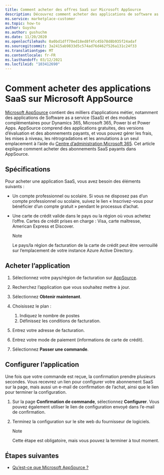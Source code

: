 ```yaml
---
title: Comment acheter des offres SaaS sur Microsoft AppSource
description: Découvrez comment acheter des applications de software as a service (SaaS) auprès de partenaires Microsoft sur Microsoft AppSource.
ms.service: marketplace-customer
ms.topic: how-to
author: Guyshu
ms.author: gushuchm
ms.date: 11/20/2020
ms.openlocfilehash: 0a0bd1dff70ed18ed8f4fc45b78d8b935f24adaf
ms.sourcegitcommit: 3a2415ab9833d5c574ad76d462f526a131c24f33
ms.translationtype: MT
ms.contentlocale: fr-FR
ms.lasthandoff: 03/12/2021
ms.locfileid: "103412690"
---
```

# <a name="how-to-purchase-saas-apps-on-microsoft-appsource"></a>Comment acheter des applications SaaS sur Microsoft AppSource

[Microsoft AppSource](https://appsource.microsoft.com/) contient des milliers d’applications métier, notamment des applications de Software as a service (SaaS) et des modules complémentaires pour Dynamics 365, Microsoft 365, Power bi et Power Apps. AppSource comprend des applications gratuites, des versions d’évaluation et des abonnements payants, et vous pouvez gérer les frais, les mises à niveau, les rétrogradations et les annulations à un seul emplacement à l’aide du [Centre d’administration Microsoft 365](/microsoft-365/admin/admin-overview/about-the-admin-center). Cet article explique comment acheter des abonnements SaaS payants dans AppSource.

## <a name="requirements"></a>Spécifications

Pour acheter une application SaaS, vous avez besoin des éléments suivants :

- Un compte professionnel ou scolaire. Si vous ne disposez pas d’un compte professionnel ou scolaire, suivez le lien « Inscrivez-vous pour bénéficier d’un compte gratuit » pendant le processus d’achat.

- Une carte de crédit valide dans le pays ou la région où vous achetez l’offre. Cartes de crédit prises en charge : Visa, carte maîtresse, American Express et Discover.

    > [!Note]
    > Le pays/la région de facturation de la carte de crédit peut être verrouillé sur l’emplacement de votre instance Azure Active Directory.

## <a name="purchase-the-application"></a>Acheter l’application

1. Sélectionnez votre pays/région de facturation sur [AppSource](https://appsource.microsoft.com/).
1. Recherchez l’application que vous souhaitez mettre à jour.
1. Sélectionnez **Obtenir maintenant**.
1. Choisissez le plan :

    1. Indiquez le nombre de postes
    1. Définissez les conditions de facturation.
    
1. Entrez votre adresse de facturation.
1. Entrez votre mode de paiement (informations de carte de crédit).    
1. Sélectionnez **Passer une commande**.

## <a name="configure-the-application"></a>Configurer l’application

Une fois que votre commande est reçue, la confirmation prendre plusieurs secondes. Vous recevrez un lien pour configurer votre abonnement SaaS sur la page, mais aussi un e-mail de confirmation de l’achat, ainsi que le lien pour terminer la configuration.

1. Sur la page **Confirmation de commande**, sélectionnez **Configurer**. Vous pouvez également utiliser le lien de configuration envoyé dans l’e-mail de confirmation.
1. Terminez la configuration sur le site web du fournisseur de logiciels.

    > [!Note]
    > Cette étape est obligatoire, mais vous pouvez la terminer à tout moment.

## <a name="next-steps"></a>Étapes suivantes

- [Qu’est-ce que Microsoft AppSource ?](appsource-overview.md)
